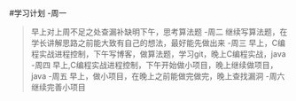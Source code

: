 #学习计划
-周一
>早上对上周不足之处查漏补缺明下午，思考算法题
-周二
>继续写算法题，在学长讲解思路之前能大致有自己的想法，最好能先做出来
-周三
>早上，C编程实战进程控制，下午写博客，做算法题，学习git，晚上C编程实战，java
-周四
>早上,C编程实战进程控制，下午开始做小项目，晚上继续做项目，java
-周五
>早上，做小项目，在晚上之前能做完做完，晚上查找漏洞
-周六
>继续完善小项目

